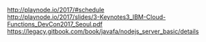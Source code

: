 http://playnode.io/2017/#schedule  
http://playnode.io/2017/slides/3-Keynotes3_IBM-Cloud-Functions_DevCon2017_Seoul.pdf  
https://legacy.gitbook.com/book/javafa/nodejs_server_basic/details  
